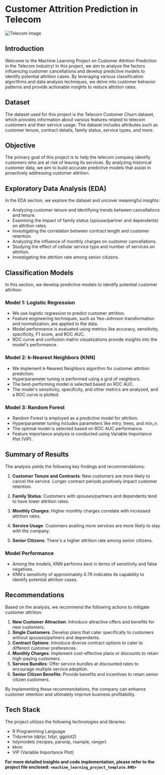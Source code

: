 # Customer Attrition Prediction in Telecom

![Telecom Image](https://elearningindustry.com/wp-content/uploads/2021/10/shutterstock_1398425123.jpg)

## Introduction

Welcome to the Machine Learning Project on Customer Attrition Prediction in the Telecom Industry! In this project, we aim to analyze the factors influencing customer cancellations and develop predictive models to identify potential attrition cases. By leveraging various classification algorithms and data analysis techniques, we delve into customer behavior patterns and provide actionable insights to reduce attrition rates.

## Dataset

The dataset used for this project is the Telecom Customer Churn dataset, which provides information about various features related to telecom customers and their service usage. The dataset includes attributes such as customer tenure, contract details, family status, service types, and more.

## Objective

The primary goal of this project is to help the telecom company identify customers who are at risk of leaving its services. By analyzing historical customer data, we aim to build accurate predictive models that assist in proactively addressing customer attrition.

## Exploratory Data Analysis (EDA)

In the EDA section, we explore the dataset and uncover meaningful insights:

- Analyzing customer tenure and identifying trends between cancellations and tenure.
- Examining the impact of family status (spouse/partner and dependents) on attrition rates.
- Investigating the correlation between contract length and customer retention.
- Analyzing the influence of monthly charges on customer cancellations.
- Studying the effect of cellular service type and number of services on attrition.
- Investigating the attrition rate among senior citizens.

## Classification Models

In this section, we develop predictive models to identify potential customer attrition:

### Model 1: Logistic Regression

- We use logistic regression to predict customer attrition.
- Feature engineering techniques, such as Yeo-Johnson transformation and normalization, are applied to the data.
- Model performance is evaluated using metrics like accuracy, sensitivity, specificity, F1 score, and ROC AUC.
- ROC curve and confusion matrix visualizations provide insights into the model's performance.

### Model 2: k-Nearest Neighbors (KNN)

- We implement k-Nearest Neighbors algorithm for customer attrition prediction.
- Hyperparameter tuning is performed using a grid of neighbors.
- The best-performing model is selected based on ROC AUC.
- The model's sensitivity, specificity, and other metrics are analyzed, and a ROC curve is plotted.

### Model 3: Random Forest

- Random Forest is employed as a predictive model for attrition.
- Hyperparameter tuning includes parameters like mtry, trees, and min_n.
- The optimal model is selected based on ROC AUC performance.
- Feature importance analysis is conducted using Variable Importance Plot (VIP).

## Summary of Results

The analysis yields the following key findings and recommendations:

1. **Customer Tenure and Contracts**: New customers are more likely to cancel the service. Longer contract periods positively impact customer retention.

2. **Family Status**: Customers with spouses/partners and dependents tend to have lower attrition rates.

3. **Monthly Charges**: Higher monthly charges correlate with increased attrition rates.

4. **Service Usage**: Customers availing more services are more likely to stay with the company.

5. **Senior Citizens**: There's a higher attrition rate among senior citizens.

### Model Performance

- Among the models, KNN performs best in terms of sensitivity and false negatives.
- KNN's sensitivity of approximately 0.76 indicates its capability to identify potential attrition cases.

## Recommendations

Based on the analysis, we recommend the following actions to mitigate customer attrition:

1. **New Customer Attraction**: Introduce attractive offers and benefits for new customers.
2. **Single Customers**: Develop plans that cater specifically to customers without spouses/partners and dependents.
3. **Contract Options**: Introduce diverse contract options to cater to different customer preferences.
4. **Monthly Charges**: Implement cost-effective plans or discounts to retain high-paying customers.
5. **Service Bundles**: Offer service bundles at discounted rates to encourage multiple service adoption.
6. **Senior Citizen Benefits**: Provide benefits and incentives to retain senior citizen customers.

By implementing these recommendations, the company can enhance customer retention and ultimately improve business profitability.

## Tech Stack

The project utilizes the following technologies and libraries:

- R Programming Language
- Tidyverse (dplyr, tidyr, ggplot2)
- tidymodels (recipes, parsnip, rsample, ranger)
- kknn
- VIP (Variable Importance Plot)

**For more detailed insights and code implementation, please refer to the project file enclosed: `<machine_learning_project_template.RMD>`**

